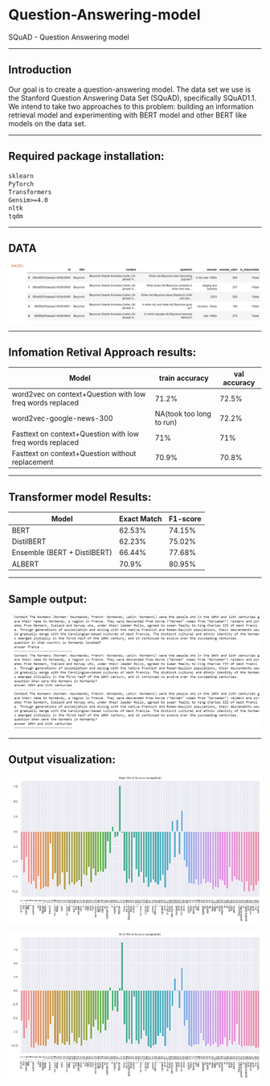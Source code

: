 # Question-Answering-model
SQuAD - Question Answering model

---

## Introduction

Our goal is to create a question-answering model. The data set we use is the Stanford Question Answering Data Set (SQuAD), specifically SQuAD1.1. We intend to take two approaches to this problem: building an information  retrieval model and experimenting with BERT model and other BERT like models on the data set. 

---

## Required package installation:
```
sklearn
PyTorch
Transformers
Gensim>=4.0
nltk
tqdm
```

---

## DATA
![data snapshot](reports/figures/rawdataset.png)

---

## Infomation Retival Approach results:

| Model                        | train accuracy           | val accuracy |
| ---------------------------- | ------------------------ | ------------ |
| word2vec on context+Question with low freq words replaced | 71.2%                    | 72.5%        |
| word2vec-google-news-300     | NA(took too long to run) | 72.2%        |
| Fasttext on context+Question with low freq words replaced | 71%                      | 71%          |
| Fasttext on context+Question without replacement | 70.9%                      | 70.8%          |

---

## Transformer model Results:

| Model                        | Exact Match         | F1-score |
| ---------------------------- | ------------------------ | ------------ |
| BERT | 62.53%                    | 74.15%        |
| DistilBERT     | 62.23% | 75.02%        |
| Ensemble (BERT + DistilBERT)| 66.44%                      | 77.68%          |
| ALBERT | 70.9%                      | 80.95%          |

---

## Sample output:
![sample output](reports/figures/context_question_answer.png)

---

## Output visualization:
![start score visualization](reports/figures/start_word_scores.png)

![end score visualization](reports/figures/end_word_scores.png)